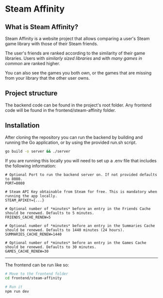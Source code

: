 # Steam Affinity

## What is Steam Affinity?

Steam Affinity is a website project that allows comparing a user's Steam game library with those of their Steam friends.

The user's friends are ranked according to the similarity of their game libraries. Users with *similarly sized libraries* and with *many games in common* are ranked higher.

You can also see the games you both own, or the games that are missing from your library that the other user owns.

## Project structure

The backend code can be found in the project's root folder. Any frontend code will be found in the frontend/steam-affinity folder.

## Installation

After cloning the repository you can run the backend by building and running the Go application, or by using the provided run.sh script.

```bash
go build -o server && ./server
```

If you are running this locally you will need to set up a .env file that includes the following information:

```env
# Optional Port to run the backend server on. If not provided defaults to 8080.
PORT=8080 

# Steam API Key obtainable from Steam for free. This is mandatory when running the app locally.
STEAM_APIKEY={...} 

# Optional number of *minutes* before an entry in the Friends Cache should be renewed. Defaults to 5 minutes.
FRIENDS_CACHE_RENEW=5 

# Optional number of *minutes* before an entry in the Summaries Cache should be renewed. Defaults to 1440 minutes (24 hours).
SUMMARIES_CACHE_RENEW=1440 

# Optional number of *minutes* before an entry in the Games Cache should be renewed. Defaults to 30 minutes.
GAMES_CACHE_RENEW=30 
```

---

The frontend can be run like so:

```bash
# Move to the frontend folder
cd frontend/steam-affinity

# Run it
npm run dev
```
